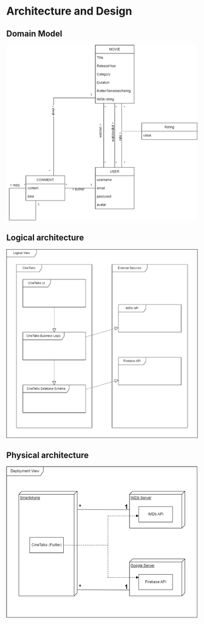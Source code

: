# Architecture and Design

## Domain Model

<p align="center" justify="center">
  <img src="images/DomainModel.drawio.png"
</p>

## Logical architecture

<p align="center" justify="center">
  <img src="images/Logical Architecture_WithBackground.png"
</p>

## Physical architecture

<p align="center" justify="center">
  <img src="images/Physical Architecture_WithBackground.png"
</p>
